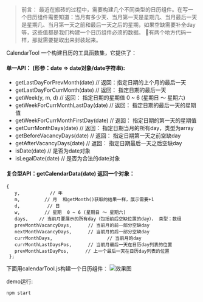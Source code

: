 > 前言： 最近在搬砖的过程中，需要构建几个不同类型的日历组件。在写一个日历组件需要知道：当月有多少天、当月第一天是星期几、当月最后一天是星期几、当月第一天之前和最后一天之后的星期，如果空缺需要补全day等，这些值都是我们构建一个日历组件必须的数据。 有两个地方代码一样，那就需要提取出来封装起来。

CalendarTool 一个构建日历的工具函数集，它提供了：

#### 单一API： (形参：date => date对象/date字符串):
* getLastDayForPrevMonth(date)                 // 返回：指定日期的上个月的最后一天
* getLastDayForCurrMonth(date)                 // 返回： 指定日期的最后一天
* getWeek(y, m, d)                                        // 返回： 指定日期的星期值 0 ~ 6 (星期日 ～ 星期六)
* getWeekForCurrMonthLastDay(date)        // 返回：  指定日期的最后一天的星期值
* getWeekForCurrMonthFirstDay(date)        // 返回： 指定日期的第一天的星期值
* getCurrMonthDays(date)                           // 返回： 指定日期当月的所有day，类型为array
* getBeforeVacancyDays(date)                   // 返回： 指定日期第一天之前空缺day
* getAfterVacancyDays(date)                     // 返回： 指定日期最后一天之后空缺day
* isDate(date)                                           // 是否为date对象
* isLegalDate(date)                                  // 是否为合法的date对象

#### 复合型API：getCalendarData(date) 返回一个对象：
 ```
{
    y,           // 年
    m,         // 月  和getMonth()获取的结果一样，展示需要+1
    d,          // 日
    w,         // 星期  0 ~ 6 (星期日 ～ 星期六)
    days,    // 当前月要展示的所有day（包括前后空缺位置的day）， 类型：数组
    prevMonthVacancyDays,      // 当前月的前一部分空缺day
    nextMonthVacancyDays,      // 当前月的后一部分空缺day
    currMonthDays,                    // 当前月的day
    currMonthLastDaysPos,      // 当前月最后一天在日历day列表的位置
    prevMonthLastDayPos,      // 上一个最后一天在日历day列表的位置
  };
```


下面用calendarTool.js构建一个日历组件：
![效果图]('demo.gif')


demo运行:
```
npm start
```
